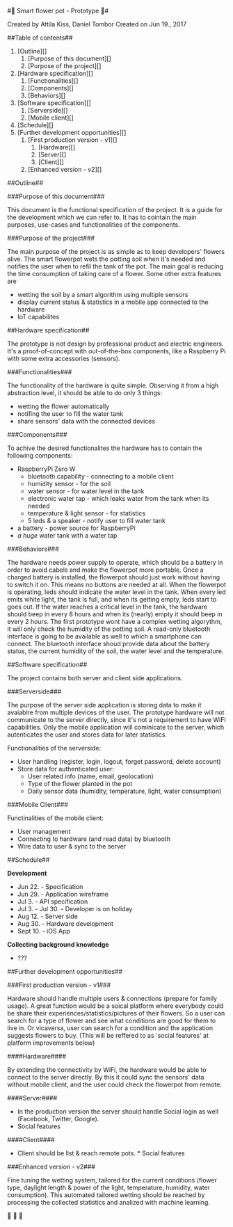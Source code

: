 #🌺 Smart flower pot - Prototype 🌺#

Created by Attila Kiss, Daniel Tombor
Created on Jun 19., 2017

##Table of contents##
1. [Outline][]
    1. [Purpose of this document][]
    2. [Purpose of the project][]
2. [Hardware specification][]
    1. [Functionalities][]
    2. [Components][]
    3. [Behaviors][]
3. [Software specification][]
    1. [Serverside][]
    2. [Mobile client][]
4. [Schedule][]
5. [Further development opportunities][]
    1. [First production version - v1][]
        1. [Hardware][]
        2. [Server][]
        3. [Client][]
    2. [Enhanced version - v2][]

##Outline##

###Purpose of this document###

This document is the functional specification of the project.
It is a guide for the development which we can refer to.
It has to cointain the main purposes, use-cases and functionalities of the components.

###Purpose of the project###

The main purpose of the project is as simple as to keep developers' flowers alive.
The smart flowerpot wets the potting soil when it's needed and notifies the user when to refil the tank of the pot.
The main goal is reducing the time consumption of taking care of a flower.
Some other extra features are 
- wetting the soil by a smart algorithm using multiple sensors
- display current status & statistics in a mobile app connected to the hardware
- IoT capabilites

##Hardware specification##

The prototype is not design by professional product and electric engineers. It's a proof-of-concept with out-of-the-box components, like a Raspberry Pi with some extra accessories (sensors).

###Functionalities###

The functionality of the hardware is quite simple. 
Observing it from a high abstraction level, it should be able to do only 3 things:
* wetting the flower automatically
* notifing the user to fill the water tank
* share sensors' data with the connected devices

###Components###

To achive the desired functionalites the hardware has to contain the following components:
* RaspberryPi Zero W
    * bluetooth capability - connecting to a mobile client
    * humidity sensor - for the soil
    * water sensor - for water level in the tank
    * electronic water tap - which leaks water from the tank when its needed
    * temperature & light sensor - for statistics
    * 5 leds & a speaker - notify user to fill water tank
* a battery - power source for RaspberryPi
* *a huge* water tank with a water tap

###Behaviors###

The hardware needs power supply to operate, which should be a battery in order to avoid cabels and make the flowerpot more portable. Once a charged battery is installed, the flowerpot should just work without having to switch it on. This means no buttons are needed at all.
When the flowerpot is operating, leds should indicate the water level in the tank. When every led emits white light, the tank is full, and when its getting empty, leds start to goes out. If the water reaches a critical level in the tank, the hardware should beep in every 8 hours and when its (nearly) empty it should beep in every 2 hours.
The first prototype wont have a complex wetting algorythm, it will only check the humidity of the potting soil.
A read-only bluetooth interface is going to be available as well to which a smartphone can connect. The bluetooth interface shoud provide data about the battery status, the current humidity of the soil, the water level and the temperature.

##Software specification##

The project contains both server and client side applications.

###Serverside###

The purpose of the server side application is storing data to make it avaiablre from multiple devices of the user.
The prototype hardware will not communicate to the server directly, since it's not a requirement to have WiFi capabilities.
Only the mobile application will cominicate to the server, which autenticates the user and stores data for later statistics.

Functionalities of the serverside:
* User handling (register, login, logout, forget password, delete account)
* Store data for authenticated user:
    * User related info (name, email, geolocation)
    * Type of the flower planted in the pot
    * Daily sensor data (humidity, temperature, light, water consumption)

###Mobile Client###

Functinalities of the mobile client:
* User management
* Connecting to hardware (and read data) by bluetooth
* Wire data to user & sync to the server

##Schedule##

**Development**
* Jun 22. - Specification
* Jun 29. - Application wireframe
* Jul 3. - API specification
* Jul 3. - Jul 30. - Developer is on holiday
* Aug 12. - Server side
* Aug 30. - Hardware development
* Sept 10. - iOS App

**Collecting background knowledge**
* ???

##Further development opportunities##

###First production version - v1###

Hardware should handle multiple users & connections (prepare for family usage).
A great function would be a soical platform where everybody could be share their experiences/statistics/pictures of their flowers.
So a user can search for a type of flower and see what conditions are good for them to live in.
Or vicaversa, user can search for a condition and the application suggests flowers to buy.
(This will be reffered to as 'social features' at platform improvements below)

####Hardware####

By extending the connectivity by WiFi, the hardware would be able to connect to the server directly. 
By this it could sync the sensors' data without mobile client, and the user could check the flowerpot from remote.

####Server####

* In the production version the server should handle Social login as well (Facebook, Twitter, Google).
* Social features

####Client####

* Client should be list & reach remote pots.
* Social features

###Enhanced version - v2###

Fine tuning the wetting system, tailored for the current conditions (flower type, daylight length & power of the light, temperature, humidity, water consumption).
This automated tailored wetting should be reached by processing the collected statistics and analized with machine learning.

🌺 🌺 🌺